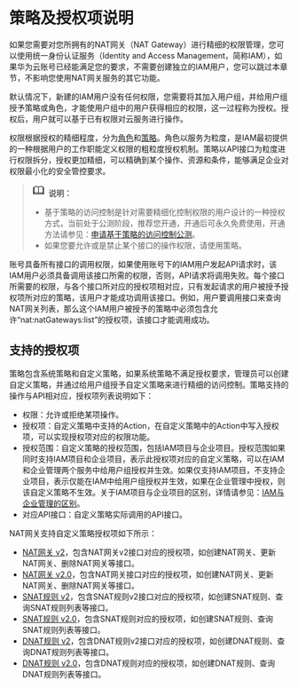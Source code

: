 # 策略及授权项说明<a name="zh-cn_topic_2019053012"></a>

如果您需要对您所拥有的NAT网关（NAT Gateway）进行精细的权限管理，您可以使用统一身份认证服务（Identity and Access Management，简称IAM），如果华为云账号已经能满足您的要求，不需要创建独立的IAM用户，您可以跳过本章节，不影响您使用NAT网关服务的其它功能。

默认情况下，新建的IAM用户没有任何权限，您需要将其加入用户组，并给用户组授予策略或角色，才能使用户组中的用户获得相应的权限，这一过程称为授权。授权后，用户就可以基于已有权限对云服务进行操作。

权限根据授权的精细程度，分为[角色](https://support.huaweicloud.com/usermanual-iam/iam_01_0601.html)和[策略](https://support.huaweicloud.com/usermanual-iam/iam_01_0017.html)。角色以服务为粒度，是IAM最初提供的一种根据用户的工作职能定义权限的粗粒度授权机制。策略以API接口为粒度进行权限拆分，授权更加精细，可以精确到某个操作、资源和条件，能够满足企业对权限最小化的安全管控要求。

>![](public_sys-resources/icon-note.gif) **说明：**   
>-   基于策略的访问控制是针对需要精细化控制权限的用户设计的一种授权方式，当前处于公测阶段，推荐您开通，开通后可永久免费使用，开通方法请参见：[申请基于策略的访问控制公测](https://support.huaweicloud.com/usermanual-iam/iam_01_019.html)。  
>-   如果您要允许或是禁止某个接口的操作权限，请使用策略。  

账号具备所有接口的调用权限，如果使用账号下的IAM用户发起API请求时，该IAM用户必须具备调用该接口所需的权限，否则，API请求将调用失败。每个接口所需要的权限，与各个接口所对应的授权项相对应，只有发起请求的用户被授予授权项所对应的策略，该用户才能成功调用该接口。例如，用户要调用接口来查询NAT网关列表，那么这个IAM用户被授予的策略中必须包含允许“nat:natGateways:list”的授权项，该接口才能调用成功。

## 支持的授权项<a name="zh-cn_topic_0171883494_section13148115918412"></a>

策略包含系统策略和自定义策略，如果系统策略不满足授权要求，管理员可以创建自定义策略，并通过给用户组授予自定义策略来进行精细的访问控制。策略支持的操作与API相对应，授权项列表说明如下：

-   权限：允许或拒绝某项操作。
-   授权项：自定义策略中支持的Action，在自定义策略中的Action中写入授权项，可以实现授权项对应的权限功能。
-   授权范围：自定义策略的授权范围，包括IAM项目与企业项目。授权范围如果同时支持IAM项目和企业项目，表示此授权项对应的自定义策略，可以在IAM和企业管理两个服务中给用户组授权并生效。如果仅支持IAM项目，不支持企业项目，表示仅能在IAM中给用户组授权并生效，如果在企业管理中授权，则该自定义策略不生效。关于IAM项目与企业项目的区别，详情请参见：[IAM与企业管理的区别](https://support.huaweicloud.com/iam_faq/iam_01_0101.html)。
-   对应API接口：自定义策略实际调用的API接口。

NAT网关支持自定义策略授权项如下所示：

-   [NAT网关 v2](NAT网关-v2.md)，包含NAT网关v2接口对应的授权项，如创建NAT网关、更新NAT网关、删除NAT网关等接口。
-   [NAT网关 v2.0](NAT网关-v2-0.md)，包含NAT网关接口对应的授权项，如创建NAT网关、更新NAT网关、删除NAT网关等接口。
-   [SNAT规则 v2](SNAT规则-v2.md)，包含SNAT规则v2接口对应的授权项，如创建SNAT规则、查询SNAT规则列表等接口。
-   [SNAT规则 v2.0](SNAT规则-v2-0.md)，包含SNAT规则对应的授权项，如创建SNAT规则、查询SNAT规则列表等接口。
-   [DNAT规则 v2](DNAT规则-v2.md)，包含DNAT规则v2接口对应的授权项，如创建DNAT规则、查询DNAT规则列表等接口。
-   [DNAT规则 v2.0](DNAT规则-v2-0.md)，包含DNAT规则对应的授权项，如创建DNAT规则、查询DNAT规则列表等接口。

